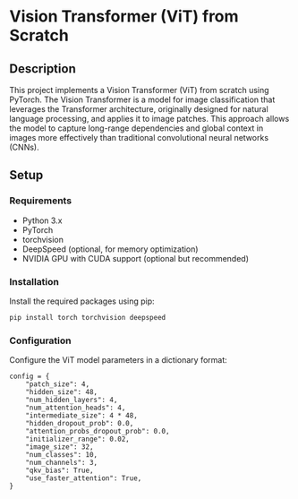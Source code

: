 # Vision Transformer (ViT) from Scratch

## Description
This project implements a Vision Transformer (ViT) from scratch using PyTorch. The Vision Transformer is a model for image classification that leverages the Transformer architecture, originally designed for natural language processing, and applies it to image patches. This approach allows the model to capture long-range dependencies and global context in images more effectively than traditional convolutional neural networks (CNNs).

## Setup

### Requirements
- Python 3.x
- PyTorch
- torchvision
- DeepSpeed (optional, for memory optimization)
- NVIDIA GPU with CUDA support (optional but recommended)

### Installation
Install the required packages using pip:
```bash
pip install torch torchvision deepspeed
```

### Configuration
Configure the ViT model parameters in a dictionary format:
```
config = {
    "patch_size": 4,
    "hidden_size": 48,
    "num_hidden_layers": 4,
    "num_attention_heads": 4,
    "intermediate_size": 4 * 48,
    "hidden_dropout_prob": 0.0,
    "attention_probs_dropout_prob": 0.0,
    "initializer_range": 0.02,
    "image_size": 32,
    "num_classes": 10,
    "num_channels": 3,
    "qkv_bias": True,
    "use_faster_attention": True,
}

```
